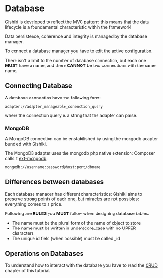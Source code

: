 # Database
Gishiki is developed to reflect the MVC pattern: this means that the data lifecycle
is a foundamental characteristic within the framework!

Data persistence, coherence and integrity is managed by the database manager.

To connect a database manager you have to edit the active [configuration](configuration.md).

There isn't a limit to the number of database connection, but each one __MUST__
have a name, and there __CANNOT__ be two connections with the same name.


## Connecting Database
A database connection have the following form:

```
adapter://adapter_manageable_conenction_query
```

where the connection query is a string that the adapter can parse.

### MongoDB

A MongoDB connection can be enstabilished by using the mongodb adapter bundled
with Gishiki.

The MongoDB adapter uses the mongodb php native extension: Composer calls it
[ext-mongodb](https://pecl.php.net/package/mongodb): 

```
mongodb://username:password@host:port/dbname
```


## Differences between databases
Each database manager has different characteristics: Gishiki aims to preserve
strong points of each one, but miracles are not possibles: everything comes to
a price.

Following are __RULES__ you __MUST__ follow when designing database tables.
   
   - The name must be the plural form of the name of object to store
   - The name must be written in underscore_case with no UPPER characters
   - The unique id field (when possible) must be called _id


## Operations on Databases
To understand how to interact with the database you have to read the [CRUD](CRUD.md)
chapter of this tutorial.
